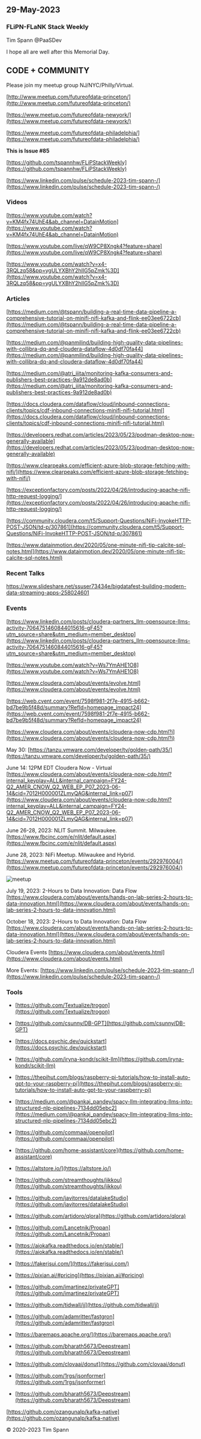 ## 29-May-2023

### FLiPN-FLaNK Stack Weekly

Tim Spann @PaaSDev

I hope all are well after this Memorial Day.


## CODE + COMMUNITY


Please join my meetup group NJ/NYC/Philly/Virtual. 

[http://www.meetup.com/futureofdata-princeton/](http://www.meetup.com/futureofdata-princeton/)

[https://www.meetup.com/futureofdata-newyork/](https://www.meetup.com/futureofdata-newyork/)

[https://www.meetup.com/futureofdata-philadelphia/](https://www.meetup.com/futureofdata-philadelphia/)



**This is Issue #85**


[https://github.com/tspannhw/FLiPStackWeekly](https://github.com/tspannhw/FLiPStackWeekly)

[https://www.linkedin.com/pulse/schedule-2023-tim-spann-/](https://www.linkedin.com/pulse/schedule-2023-tim-spann-/)



### Videos

[https://www.youtube.com/watch?v=KM4fx74UhE4&ab_channel=DatainMotion](https://www.youtube.com/watch?v=KM4fx74UhE4&ab_channel=DatainMotion)

[https://www.youtube.com/live/qW9CP8Xngk4?feature=share](https://www.youtube.com/live/qW9CP8Xngk4?feature=share)

[https://www.youtube.com/watch?v=x4-3RQLzq58&pp=ygULYXBhY2hlIG5pZmk%3D](https://www.youtube.com/watch?v=x4-3RQLzq58&pp=ygULYXBhY2hlIG5pZmk%3D)
 


### Articles

[https://medium.com/@tspann/building-a-real-time-data-pipeline-a-comprehensive-tutorial-on-minifi-nifi-kafka-and-flink-ee03ee6722cb](https://medium.com/@tspann/building-a-real-time-data-pipeline-a-comprehensive-tutorial-on-minifi-nifi-kafka-and-flink-ee03ee6722cb)

[https://medium.com/@panmilind/building-high-quality-data-pipelines-with-collibra-dq-and-cloudera-dataflow-4d0df70fa44](https://medium.com/@panmilind/building-high-quality-data-pipelines-with-collibra-dq-and-cloudera-dataflow-4d0df70fa44)

[https://medium.com/@atri_iiita/monitoring-kafka-consumers-and-publishers-best-practices-9a912de8ad0b](https://medium.com/@atri_iiita/monitoring-kafka-consumers-and-publishers-best-practices-9a912de8ad0b)

[https://docs.cloudera.com/dataflow/cloud/inbound-connections-clients/topics/cdf-inbound-connections-minifi-nifi-tutorial.html](https://docs.cloudera.com/dataflow/cloud/inbound-connections-clients/topics/cdf-inbound-connections-minifi-nifi-tutorial.html)

[https://developers.redhat.com/articles/2023/05/23/podman-desktop-now-generally-available](https://developers.redhat.com/articles/2023/05/23/podman-desktop-now-generally-available)

[https://www.clearpeaks.com/efficient-azure-blob-storage-fetching-with-nifi/](https://www.clearpeaks.com/efficient-azure-blob-storage-fetching-with-nifi/)

[https://exceptionfactory.com/posts/2022/04/26/introducing-apache-nifi-http-request-logging/](https://exceptionfactory.com/posts/2022/04/26/introducing-apache-nifi-http-request-logging/)

[https://community.cloudera.com/t5/Support-Questions/NiFi-InvokeHTTP-POST-JSON/td-p/307861](https://community.cloudera.com/t5/Support-Questions/NiFi-InvokeHTTP-POST-JSON/td-p/307861)

[https://www.datainmotion.dev/2020/05/one-minute-nifi-tip-calcite-sql-notes.html](https://www.datainmotion.dev/2020/05/one-minute-nifi-tip-calcite-sql-notes.html)

### Recent Talks

https://www.slideshare.net/ssuser73434e/bigdatafest-building-modern-data-streaming-apps-258024601



### Events

[https://www.linkedin.com/posts/cloudera-partners_llm-opensource-llms-activity-7064751460844015616-gF45?utm_source=share&utm_medium=member_desktop](https://www.linkedin.com/posts/cloudera-partners_llm-opensource-llms-activity-7064751460844015616-gF45?utm_source=share&utm_medium=member_desktop)

[https://www.youtube.com/watch?v=Ws7YmAHE1O8](https://www.youtube.com/watch?v=Ws7YmAHE1O8)

[https://www.cloudera.com/about/events/evolve.html](https://www.cloudera.com/about/events/evolve.html)

[https://web.cvent.com/event/7598f981-2f7e-4915-b662-bd7be9b5f48d/summary?RefId=homepage_impact24](https://web.cvent.com/event/7598f981-2f7e-4915-b662-bd7be9b5f48d/summary?RefId=homepage_impact24)

[https://www.cloudera.com/about/events/cloudera-now-cdp.html?i](https://www.cloudera.com/about/events/cloudera-now-cdp.html?i)

May 30:
[https://tanzu.vmware.com/developer/tv/golden-path/35/](https://tanzu.vmware.com/developer/tv/golden-path/35/)


June 14:  12PM EDT
Cloudera Now - Virtual
[https://www.cloudera.com/about/events/cloudera-now-cdp.html?internal_keyplay=ALL&internal_campaign=FY24-Q2_AMER_CNOW_Q2_WEB_EP_P07_2023-06-14&cid=7012H000001ZLmyQAG&internal_link=p07](https://www.cloudera.com/about/events/cloudera-now-cdp.html?internal_keyplay=ALL&internal_campaign=FY24-Q2_AMER_CNOW_Q2_WEB_EP_P07_2023-06-14&cid=7012H000001ZLmyQAG&internal_link=p07)

June 26-28, 2023:  NLIT Summit.  Milwaukee.  
[https://www.fbcinc.com/e/nlit/default.aspx](https://www.fbcinc.com/e/nlit/default.aspx)

June 28, 2023:  NiFi Meetup.   Milwaukee and Hybrid.
[https://www.meetup.com/futureofdata-princeton/events/292976004/](https://www.meetup.com/futureofdata-princeton/events/292976004/)

![meetup](https://raw.githubusercontent.com/tspannhw/FLiPStackWeekly/main/images/junemeetup.jpg)

July 19, 2023:   2-Hours to Data Innovation:   Data Flow
[https://www.cloudera.com/about/events/hands-on-lab-series-2-hours-to-data-innovation.html](https://www.cloudera.com/about/events/hands-on-lab-series-2-hours-to-data-innovation.html)

October 18, 2023:  2-Hours to Data Innovation:   Data Flow
[https://www.cloudera.com/about/events/hands-on-lab-series-2-hours-to-data-innovation.html](https://www.cloudera.com/about/events/hands-on-lab-series-2-hours-to-data-innovation.html)

Cloudera Events
[https://www.cloudera.com/about/events.html](https://www.cloudera.com/about/events.html)

More Events:
[https://www.linkedin.com/pulse/schedule-2023-tim-spann-/](https://www.linkedin.com/pulse/schedule-2023-tim-spann-/)



### Tools

* [https://github.com/Textualize/trogon](https://github.com/Textualize/trogon)

* [https://github.com/csunny/DB-GPT](https://github.com/csunny/DB-GPT)

* [https://docs.psychic.dev/quickstart](https://docs.psychic.dev/quickstart)

* [https://github.com/iryna-kondr/scikit-llm](https://github.com/iryna-kondr/scikit-llm)

* [https://thepihut.com/blogs/raspberry-pi-tutorials/how-to-install-auto-gpt-to-your-raspberry-pi](https://thepihut.com/blogs/raspberry-pi-tutorials/how-to-install-auto-gpt-to-your-raspberry-pi)

* [https://medium.com/@pankaj_pandey/spacy-llm-integrating-llms-into-structured-nlp-pipelines-7134dd05ebc2](https://medium.com/@pankaj_pandey/spacy-llm-integrating-llms-into-structured-nlp-pipelines-7134dd05ebc2)

* [https://github.com/commaai/openpilot](https://github.com/commaai/openpilot)

* [https://github.com/home-assistant/core](https://github.com/home-assistant/core)

* [https://altstore.io/](https://altstore.io/)

* [https://github.com/streamthoughts/jikkou](https://github.com/streamthoughts/jikkou)

* [https://github.com/javitorres/datalakeStudio](https://github.com/javitorres/datalakeStudio)

* [https://github.com/artidoro/qlora](https://github.com/artidoro/qlora)

* [https://github.com/Lancetnik/Propan](https://github.com/Lancetnik/Propan)

* [https://aiokafka.readthedocs.io/en/stable/](https://aiokafka.readthedocs.io/en/stable/)

* [https://fakerjsui.com/](https://fakerjsui.com/)

* [https://pixian.ai/#pricing](https://pixian.ai/#pricing)

* [https://github.com/imartinez/privateGPT](https://github.com/imartinez/privateGPT)

* [https://github.com/tidwall/jj](https://github.com/tidwall/jj)

* [https://github.com/adamritter/fastgron](https://github.com/adamritter/fastgron)

* [https://baremaps.apache.org/](https://baremaps.apache.org/)

* [https://github.com/bharath5673/Deepstream](https://github.com/bharath5673/Deepstream)

* [https://github.com/clovaai/donut](https://github.com/clovaai/donut)

* [https://github.com/1rgs/jsonformer](https://github.com/1rgs/jsonformer)

* [https://github.com/bharath5673/Deepstream](https://github.com/bharath5673/Deepstream)

[https://github.com/ozangunalp/kafka-native](https://github.com/ozangunalp/kafka-native)

&copy; 2020-2023 Tim Spann
